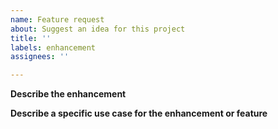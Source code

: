 ```yaml
---
name: Feature request
about: Suggest an idea for this project
title: ''
labels: enhancement
assignees: ''

---
```


**Describe the enhancement**

**Describe a specific use case for the enhancement or feature**

